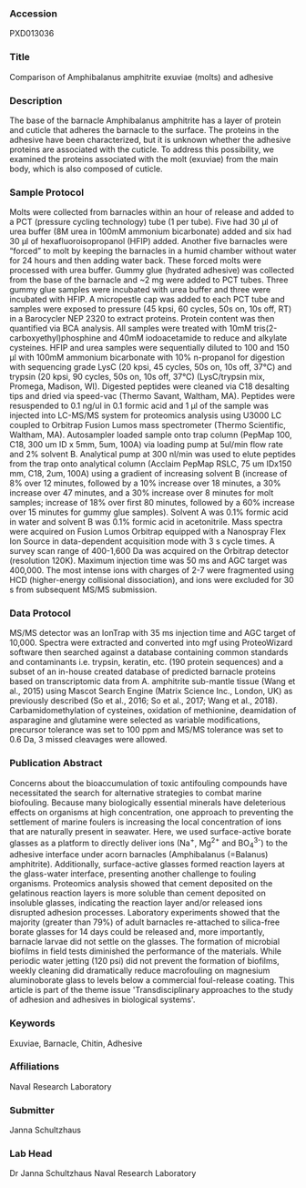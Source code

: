 ### Accession
PXD013036

### Title
Comparison of Amphibalanus amphitrite exuviae (molts) and adhesive

### Description
The base of the barnacle Amphibalanus amphitrite has a layer of protein and cuticle that adheres the barnacle to the surface. The proteins in the adhesive have been characterized, but it is unknown whether the adhesive proteins are associated with the cuticle. To address this possibility, we examined the proteins associated with the molt (exuviae) from the main body, which is also composed of cuticle.

### Sample Protocol
Molts were collected from barnacles within an hour of release and added to a PCT (pressure cycling technology) tube (1 per tube). Five had 30 µl of urea buffer (8M urea in 100mM ammonium bicarbonate) added and six had 30 µl of hexafluoroisopropanol (HFIP) added. Another five barnacles were “forced” to molt by keeping the barnacles in a humid chamber without water for 24 hours and then adding water back. These forced molts were processed with urea buffer. Gummy glue (hydrated adhesive) was collected from the base of the barnacle and ~2 mg were added to PCT tubes. Three gummy glue samples were incubated with urea buffer and three were incubated with HFIP. A micropestle cap was added to each PCT tube and samples were exposed to pressure (45 kpsi, 60 cycles, 50s on, 10s off, RT) in a Barocycler NEP 2320 to extract proteins. Protein content was then quantified via BCA analysis. All samples were treated with 10mM tris(2-carboxyethyl)phosphine and 40mM iodoacetamide to reduce and alkylate cysteines. HFIP and urea samples were sequentially diluted to 100 and 150 µl with 100mM ammonium bicarbonate with 10% n-propanol for digestion with sequencing grade LysC (20 kpsi, 45 cycles, 50s on, 10s off, 37°C) and trypsin (20 kpsi, 90 cycles, 50s on, 10s off, 37°C) (LysC/trypsin mix, Promega, Madison, WI). Digested peptides were cleaned via C18 desalting tips and dried via speed-vac (Thermo Savant, Waltham, MA). Peptides were resuspended to 0.1 ng/ul in 0.1 formic acid and 1 μl of the sample was injected into LC-MS/MS system for proteomics analysis using U3000 LC coupled to Orbitrap Fusion Lumos mass spectrometer (Thermo Scientific, Waltham, MA). Autosampler loaded sample onto trap column (PepMap 100, C18, 300 um ID x 5mm, 5um, 100A) via loading pump at 5ul/min flow rate and 2% solvent B. Analytical pump at 300 nl/min was used to elute peptides from the trap onto analytical column (Acclaim PepMap RSLC, 75 um IDx150 mm, C18, 2um, 100A) using a gradient of increasing solvent B (increase of 8% over 12 minutes, followed by a 10% increase over 18 minutes, a 30% increase over 47 minutes, and a 30% increase over 8 minutes for molt samples; increase of 18%  over first 80 minutes, followed by a 60% increase over 15 minutes for gummy glue samples). Solvent A was 0.1% formic acid in water and solvent B was 0.1% formic acid in acetonitrile. Mass spectra were acquired on Fusion Lumos Orbitrap equipped with a Nanospray Flex Ion Source in data-dependent acquisition mode with 3 s cycle times. A survey scan range of 400-1,600 Da was acquired on the Orbitrap detector (resolution 120K). Maximum injection time was 50 ms and AGC target was 400,000. The most intense ions with charges of 2-7 were fragmented using HCD (higher-energy collisional dissociation), and ions were excluded for 30 s from subsequent MS/MS submission.

### Data Protocol
MS/MS detector was an IonTrap with 35 ms injection time and AGC target of 10,000. Spectra were extracted and converted into mgf using ProteoWizard software then searched against a database containing common standards and contaminants i.e. trypsin, keratin, etc. (190 protein sequences) and a subset of an in-house created database of predicted barnacle proteins based on transcriptomic data from A. amphitrite sub-mantle tissue (Wang et al., 2015) using Mascot Search Engine (Matrix Science Inc., London, UK) as previously described (So et al., 2016; So et al., 2017; Wang et al., 2018). Carbamidomethylation of cysteines, oxidation of methionine, deamidation of asparagine and glutamine were selected as variable modifications, precursor tolerance was set to 100 ppm and MS/MS tolerance was set to 0.6 Da, 3 missed cleavages were allowed.

### Publication Abstract
Concerns about the bioaccumulation of toxic antifouling compounds have necessitated the search for alternative strategies to combat marine biofouling. Because many biologically essential minerals have deleterious effects on organisms at high concentration, one approach to preventing the settlement of marine foulers is increasing the local concentration of ions that are naturally present in seawater. Here, we used surface-active borate glasses as a platform to directly deliver ions (Na<sup>+</sup>, Mg<sup>2+</sup> and BO<sub>4</sub><sup>3-</sup>) to the adhesive interface under acorn barnacles (Amphibalanus (=Balanus) amphitrite). Additionally, surface-active glasses formed reaction layers at the glass-water interface, presenting another challenge to fouling organisms. Proteomics analysis showed that cement deposited on the gelatinous reaction layers is more soluble than cement deposited on insoluble glasses, indicating the reaction layer and/or released ions disrupted adhesion processes. Laboratory experiments showed that the majority (greater than 79%) of adult barnacles re-attached to silica-free borate glasses for 14 days could be released and, more importantly, barnacle larvae did not settle on the glasses. The formation of microbial biofilms in field tests diminished the performance of the materials. While periodic water jetting (120 psi) did not prevent the formation of biofilms, weekly cleaning did dramatically reduce macrofouling on magnesium aluminoborate glass to levels below a commercial foul-release coating. This article is part of the theme issue 'Transdisciplinary approaches to the study of adhesion and adhesives in biological systems'.

### Keywords
Exuviae, Barnacle, Chitin, Adhesive

### Affiliations
Naval Research Laboratory

### Submitter
Janna Schultzhaus

### Lab Head
Dr Janna Schultzhaus
Naval Research Laboratory


